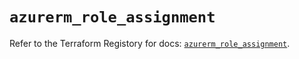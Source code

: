 # `azurerm_role_assignment`

Refer to the Terraform Registory for docs: [`azurerm_role_assignment`](https://registry.terraform.io/providers/hashicorp/azurerm/3.63.0/docs/resources/role_assignment).

